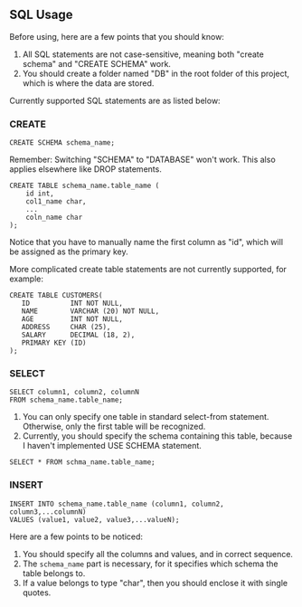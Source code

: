 ## SQL Usage
Before using, here are a few points that you should know:
1. All SQL statements are not case-sensitive, meaning both "create schema" and "CREATE SCHEMA" work.
2. You should create a folder named "DB" in the root folder of this project, which is where the data are stored.

Currently supported SQL statements are as listed below:

### CREATE
```
CREATE SCHEMA schema_name;
```

Remember: Switching "SCHEMA" to "DATABASE" won't work. This also applies elsewhere like DROP statements.

```
CREATE TABLE schema_name.table_name (
    id int,
    col1_name char,
    ...
    coln_name char
);
```

Notice that you have to manually name the first column as "id", which will be assigned as the primary key.

More complicated create table statements are not currently supported, for example:
```
CREATE TABLE CUSTOMERS(
   ID          INT NOT NULL,
   NAME        VARCHAR (20) NOT NULL,
   AGE         INT NOT NULL,
   ADDRESS     CHAR (25),
   SALARY      DECIMAL (18, 2),
   PRIMARY KEY (ID)
);
```

### SELECT
```
SELECT column1, column2, columnN
FROM schema_name.table_name;
```

1. You can only specify one table in standard select-from statement. Otherwise, only the first table will be recognized.
2. Currently, you should specify the schema containing this table, because I haven't implemented USE SCHEMA statement.

```
SELECT * FROM schma_name.table_name;
```

### INSERT
```
INSERT INTO schema_name.table_name (column1, column2, column3,...columnN)
VALUES (value1, value2, value3,...valueN);
```

Here are a few points to be noticed:
1. You should specify all the columns and values, and in correct sequence.
2. The `schema_name` part is necessary, for it specifies which schema the table belongs to.
3. If a value belongs to type "char", then you should enclose it with single quotes.
